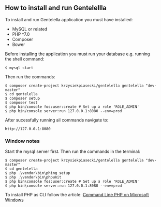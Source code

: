 ## How to install and run Gentelellla

To install and run Gentelella application you must have installed:

- MySQL or related
- PHP ^7.0
- Composer
- Bower

Before installing the application you must run your database e.g. running the shell command:

```shell
$ mysql start
```

Then run the commands:

```shell
$ composer create-project krzysiekpiasecki/gentelella gentelella "dev-master"
$ cd gentelella
$ composer setup
$ composer test
$ php bin/console fos:user:create # Set up a role 'ROLE_ADMIN'
$ php bin/console server:run 127.0.0.1:8080 --env=prod
```

After sucessfully running all commands navigate to:

```
http://127.0.0.1:8080
```

### Window notes

Start the mysql server first. Then run the commands in the terminal:

```shell
$ composer create-project krzysiekpiasecki/gentelella gentelella "dev-master"
$ cd gentelella
$ php .\vendor\bin\phing setup
$ php .\vendor\bin\phpunit
$ php bin\console fos:user:create # Set up a role 'ROLE_ADMIN'
$ php bin\console server:run 127.0.0.1:8080 --env=prod
```


To install PHP as CLI follow the article:
[Command Line PHP on Microsoft Windows](http://php.net/manual/pl/install.windows.commandline.php)